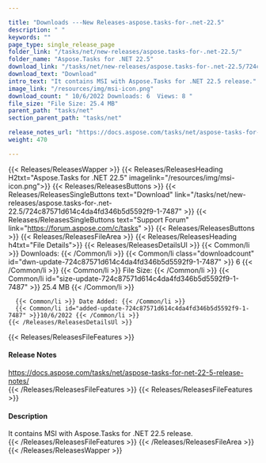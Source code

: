 ```yaml
---

title: "Downloads ---New Releases-aspose.tasks-for-.net-22.5"
description: " "
keywords: ""
page_type: single_release_page
folder_link: "/tasks/net/new-releases/aspose.tasks-for-.net-22.5/"
folder_name: "Aspose.Tasks for .NET 22.5"
download_link: "/tasks/net/new-releases/aspose.tasks-for-.net-22.5/724c87571d614c4da4fd346b5d5592f9-1-7487"
download_text: "Download"
intro_text: "It contains MSI with Aspose.Tasks for .NET 22.5 release."
image_link: "/resources/img/msi-icon.png"
download_count: " 10/6/2022 Downloads: 6  Views: 8 "
file_size: "File Size: 25.4 MB"
parent_path: "tasks/net"
section_parent_path: "tasks/net"

release_notes_url: "https://docs.aspose.com/tasks/net/aspose-tasks-for-net-22-5-release-notes/"
weight: 470

---
```


{{< Releases/ReleasesWapper >}}
  {{< Releases/ReleasesHeading H2txt="Aspose.Tasks for .NET 22.5" imagelink="/resources/img/msi-icon.png">}}
  {{< Releases/ReleasesButtons >}}
    {{< Releases/ReleasesSingleButtons text="Download" link="/tasks/net/new-releases/aspose.tasks-for-.net-22.5/724c87571d614c4da4fd346b5d5592f9-1-7487" >}}
    {{< Releases/ReleasesSingleButtons text="Support Forum" link="https://forum.aspose.com/c/tasks" >}}
  {{< Releases/ReleasesButtons >}}
  {{< Releases/ReleasesFileArea >}}
    {{< Releases/ReleasesHeading h4txt="File Details">}}
    {{< Releases/ReleasesDetailsUl >}}
      {{< Common/li >}} Downloads: {{< /Common/li >}}
      {{< Common/li class="downloadcount" id="dwn-update-724c87571d614c4da4fd346b5d5592f9-1-7487" >}} 6 {{< /Common/li >}}
      {{< Common/li >}} File Size: {{< /Common/li >}}
      {{< Common/li id="size-update-724c87571d614c4da4fd346b5d5592f9-1-7487" >}} 25.4 MB {{< /Common/li >}}

      {{< Common/li >}} Date Added: {{< /Common/li >}}
      {{< Common/li id="added-update-724c87571d614c4da4fd346b5d5592f9-1-7487" >}}10/6/2022 {{< /Common/li >}}
    {{< /Releases/ReleasesDetailsUl >}}

  {{< Releases/ReleasesFileFeatures >}}
      <h4>Release Notes</h4><div><a href='https://docs.aspose.com/tasks/net/aspose-tasks-for-net-22-5-release-notes/'>https://docs.aspose.com/tasks/net/aspose-tasks-for-net-22-5-release-notes/</a></div>
  {{< /Releases/ReleasesFileFeatures >}}
  {{< Releases/ReleasesFileFeatures >}}
      <h4>Description</h4><div class="HTMLDescription">It contains MSI with Aspose.Tasks for .NET 22.5 release.</div>
  {{< /Releases/ReleasesFileFeatures >}}
 {{< /Releases/ReleasesFileArea >}}
{{< /Releases/ReleasesWapper >}}


